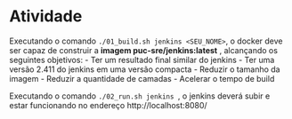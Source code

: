 # Atividade

Executando o comando `./01_build.sh jenkins <SEU_NOME>`, o docker deve ser capaz de construir a **imagem puc-sre/jenkins:latest** , alcançando os seguintes objetivos:
    - Ter um resultado final similar do jenkins
    - Ter uma versão 2.411 do jenkins em uma versão compacta
    - Reduzir o tamanho da imagem
    - Reduzir a quantidade de camadas
    - Acelerar o tempo de build


Executando o comando `./02_run.sh jenkins `, o jenkins deverá subir e estar funcionando no endereço http://localhost:8080/


